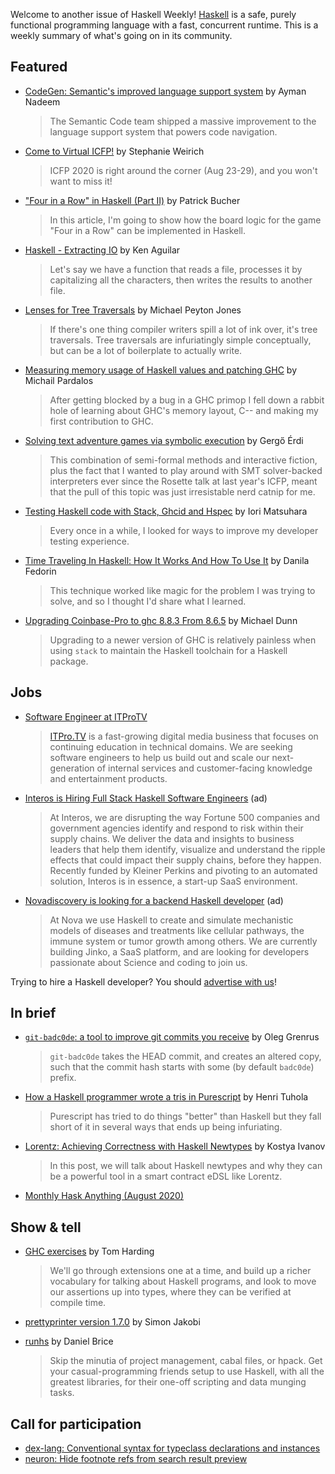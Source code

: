 Welcome to another issue of Haskell Weekly!
[Haskell](https://www.haskell.org) is a safe, purely functional programming language with a fast, concurrent runtime.
This is a weekly summary of what's going on in its community.

## Featured

- [CodeGen: Semantic's improved language support system](https://github.blog/2020-08-04-codegen-semantics-improved-language-support-system/) by Ayman Nadeem
  > The Semantic Code team shipped a massive improvement to the language support system that powers code navigation.

- [Come to Virtual ICFP!](https://blog.sigplan.org/2020/08/04/come-to-virtual-icfp/) by Stephanie Weirich
  > ICFP 2020 is right around the corner (Aug 23-29), and you won't want to miss it!

- ["Four in a Row" in Haskell (Part II)](https://paedubucher.ch/articles/2020-08-05-four-in-a-row-in-haskell-part-ii.html) by Patrick Bucher
  > In this article, I'm going to show how the board logic for the game "Four in a Row" can be implemented in Haskell.

- [Haskell - Extracting IO](https://www.taezos.dev/posts/2020-07-30-extracting-io.html) by Ken Aguilar
  > Let's say we have a function that reads a file, processes it by capitalizing all the characters, then writes the results to another file.

- [Lenses for Tree Traversals](https://www.michaelpj.com/blog/2020/08/02/lenses-for-tree-traversals.html) by Michael Peyton Jones
  > If there's one thing compiler writers spill a lot of ink over, it's tree traversals. Tree traversals are infuriatingly simple conceptually, but can be a lot of boilerplate to actually write.

- [Measuring memory usage of Haskell values and patching GHC](https://mpickering.github.io//ide/posts/2020-08-04-measuring-memory-size.html) by Michail Pardalos
  > After getting blocked by a bug in a GHC primop I fell down a rabbit hole of learning about GHC's memory layout, C-- and making my first contribution to GHC.

- [Solving text adventure games via symbolic execution](https://gergo.erdi.hu/blog/2020-08-01-solving_text_adventure_games_via_symbolic_execution/) by Gergő Érdi
  > This combination of semi-formal methods and interactive fiction, plus the fact that I wanted to play around with SMT solver-backed interpreters ever since the Rosette talk at last year's ICFP, meant that the pull of this topic was just irresistable nerd catnip for me.

- [Testing Haskell code with Stack, Ghcid and Hspec](https://blog.patchgirl.io/haskell/2020/08/02/testing-haskell-with-stack-ghcid-and-hspec.html) by Iori Matsuhara
  > Every once in a while, I looked for ways to improve my developer testing experience.

- [Time Traveling In Haskell: How It Works And How To Use It](https://danilafe.com/blog/haskell_lazy_evaluation/) by Danila Fedorin
  > This technique worked like magic for the problem I was trying to solve, and so I thought I'd share what I learned.

- [Upgrading Coinbase-Pro to ghc 8.8.3 From 8.6.5](https://blog.mdunn.io/michael/upgrading-coinbase-pro-to-ghc-8-8-3-from-8-6-5) by Michael Dunn
  > Upgrading to a newer version of GHC is relatively painless when using `stack` to maintain the Haskell toolchain for a Haskell package.

## Jobs

- [Software Engineer at ITProTV](https://www.linkedin.com/jobs/view/1938385901/)
  > [ITPro.TV](https://www.itpro.tv) is a fast-growing digital media business that focuses on continuing education in technical domains. We are seeking software engineers to help us build out and scale our next-generation of internal services and customer-facing knowledge and entertainment products.

- [Interos is Hiring Full Stack Haskell Software Engineers](https://www.interos.ai/vacancies/#haskell-software-engineer) (ad)
  > At Interos, we are disrupting the way Fortune 500 companies and government agencies identify and respond to risk within their supply chains. We deliver the data and insights to business leaders that help them identify, visualize and understand the ripple effects that could impact their supply chains, before they happen. Recently funded by Kleiner Perkins and pivoting to an automated solution, Interos is in essence, a start-up SaaS environment.

- [Novadiscovery is looking for a backend Haskell developer](https://bit.ly/3i1rCkB) (ad)
  > At Nova we use Haskell to create and simulate mechanistic models of diseases and treatments like cellular pathways, the immune system or tumor growth among others. We are currently building Jinko, a SaaS platform, and are looking for developers passionate about Science and coding to join us.

Trying to hire a Haskell developer?
You should [advertise with us](https://haskellweekly.news/advertising.html)!

## In brief

- [`git-badc0de`: a tool to improve git commits you receive](https://oleg.fi/gists/posts/2020-08-04-git-badc0de.html) by Oleg Grenrus
  > `git-badc0de` takes the HEAD commit, and creates an altered copy, such that the commit hash starts with some (by default `badc0de`) prefix.

- [How a Haskell programmer wrote a tris in Purescript](https://boxbase.org/entries/2020/aug/5/how-a-haskell-programmer-wrote-a-tris-in-haskell/) by Henri Tuhola
  > Purescript has tried to do things "better" than Haskell but they fall short of it in several ways that ends up being infuriating.

- [Lorentz: Achieving Correctness with Haskell Newtypes](https://serokell.io/blog/lorentz-haskell-newtypes) by Kostya Ivanov
  > In this post, we will talk about Haskell newtypes and why they can be a powerful tool in a smart contract eDSL like Lorentz.

- [Monthly Hask Anything (August 2020)](https://np.reddit.com/r/haskell/comments/i1b8q9/monthly_hask_anything_august_2020/)

## Show & tell

- [GHC exercises](https://github.com/i-am-tom/haskell-exercises/tree/9a132d523bcc4c2ce3eb87bab972fb0622602cf5) by Tom Harding
  > We'll go through extensions one at a time, and build up a richer vocabulary for talking about Haskell programs, and look to move our assertions up into types, where they can be verified at compile time.

- [prettyprinter version 1.7.0](https://github.com/quchen/prettyprinter/releases/tag/v1.7.0) by Simon Jakobi

- [runhs](https://hackage.haskell.org/package/runhs-1.0.0.4) by Daniel Brice
  > Skip the minutia of project management, cabal files, or hpack. Get your casual-programming friends setup to use Haskell, with all the greatest libraries, for their one-off scripting and data munging tasks.

## Call for participation

-   [dex-lang: Conventional syntax for typeclass declarations and instances](https://github.com/google-research/dex-lang/issues/185)
-   [neuron: Hide footnote refs from search result preview](https://github.com/srid/neuron/issues/326)
